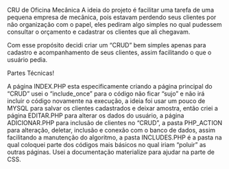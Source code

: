 CRU de Oficina Mecânica
   A ideia do projeto é facilitar uma tarefa de uma pequena empresa de mecânica, pois estavam perdendo seus clientes por não organização com o papel, eles pediram algo simples no qual pudessem consultar o orçamento e cadastrar os clientes que ali chegavam. 

 Com esse propósito decidi criar um “CRUD” bem simples apenas para cadastro e acompanhamento de seus clientes, assim facilitando o que o usuário pedia. 

 

Partes Técnicas! 

   A página INDEX.PHP esta especificamente criando a página principal do “CRUD” usei o “include_once” para o código não ficar “sujo” e não irá incluir o código novamente na execução, a ideia foi usar um pouco de MYSQL para salvar os clientes cadastrados e deixar amostra, então criei a página EDITAR.PHP para alterar os dados do usuário, a página ADICIONAR.PHP para inclusão de clientes no “CRUD”, a pasta PHP_ACTION para alteração, deletar, inclusão e conexão com o banco de dados, assim facilitando a manutenção do algoritmo, a pasta INCLUDES.PHP é a pasta na qual coloquei parte dos códigos mais básicos no qual iriam “poluir” as outras páginas. Usei a documentação materialize para ajudar na parte de CSS. 
